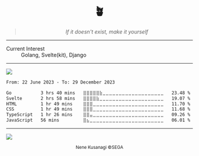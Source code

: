 <h1 align="center">
  🪴
</h1>
<blockquote align="center"><em>If it doesn't exist, make it yourself</em></blockquote>
<hr>
<dl>
  <dt>Current Interest</dt>
  <dd>Golang, Svelte(kit), Django</dd>
</dl>
<hr>
<img src="https://grs.hoshiiro.vercel.app/api/top-langs?username=hoshiiro&theme=vue-dark&hide_progress=true&langs_count=6&hide_border=true&card_width=420">
<!--START_SECTION:waka-->

```txt
From: 22 June 2023 - To: 29 December 2023

Go           3 hrs 40 mins   ⣿⣿⣿⣿⣿⣷⣀⣀⣀⣀⣀⣀⣀⣀⣀⣀⣀⣀⣀⣀⣀⣀⣀⣀⣀   23.48 %
Svelte       2 hrs 58 mins   ⣿⣿⣿⣿⣷⣀⣀⣀⣀⣀⣀⣀⣀⣀⣀⣀⣀⣀⣀⣀⣀⣀⣀⣀⣀   19.07 %
HTML         1 hr 49 mins    ⣿⣿⣿⣀⣀⣀⣀⣀⣀⣀⣀⣀⣀⣀⣀⣀⣀⣀⣀⣀⣀⣀⣀⣀⣀   11.70 %
CSS          1 hr 49 mins    ⣿⣿⣿⣀⣀⣀⣀⣀⣀⣀⣀⣀⣀⣀⣀⣀⣀⣀⣀⣀⣀⣀⣀⣀⣀   11.68 %
TypeScript   1 hr 26 mins    ⣿⣿⣤⣀⣀⣀⣀⣀⣀⣀⣀⣀⣀⣀⣀⣀⣀⣀⣀⣀⣀⣀⣀⣀⣀   09.26 %
JavaScript   56 mins         ⣿⣦⣀⣀⣀⣀⣀⣀⣀⣀⣀⣀⣀⣀⣀⣀⣀⣀⣀⣀⣀⣀⣀⣀⣀   06.01 %
```

<!--END_SECTION:waka-->
<hr>
<img src="https://shiro.ttm.sh/nene.webp">
<p align="center"><sup>Nene Kusanagi ©SEGA</sup></p>
